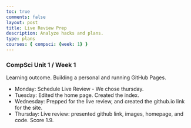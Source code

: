 ```yaml
---
toc: true
comments: false
layout: post
title: Live Review Prep
description: Analyze hacks and plans.
type: plans
courses: { compsci: {week: 1} }
---
```


### CompSci Unit 1 / Week 1
Learning outcome. Building a personal and running GitHub Pages.
- Monday: Schedule Live Review - We chose thursday.
- Tuesday: Edited the home page. Created the index.
- Wednesday: Prepped for the live review, and created the github.io link for the site.
- Thursday: Live review: presented github link, images, homepage, and code. Score 1.9.
